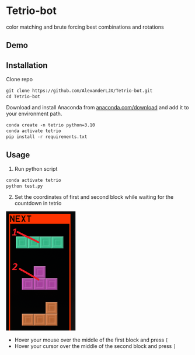 # Tetrio-bot
color matching and brute forcing best combinations and rotations

## Demo



## Installation

Clone repo

```
git clone https://github.com/AlexanderLJX/Tetrio-bot.git
cd Tetrio-bot
```

Download and install Anaconda from [anaconda.com/download](https://www.anaconda.com/download/) and add it to your environment path.

```
conda create -n tetrio python=3.10
conda activate tetrio
pip install -r requirements.txt
```

## Usage

1. Run python script

```
conda activate tetrio
python test.py
```

2. Set the coordinates of first and second block while waiting for the countdown in tetrio

![image](Capture.PNG)

- Hover your mouse over the middle of the first block and press `[`
- Hover your cursor over the middle of the second block and press `]`


